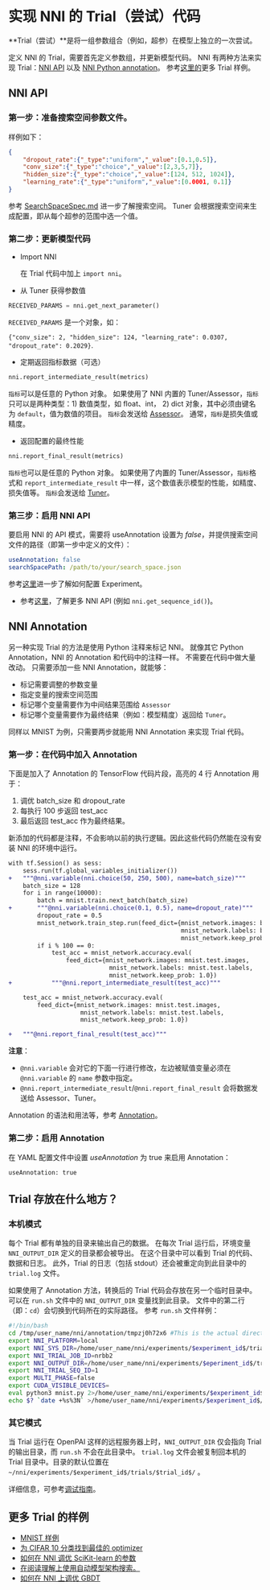 # 实现 NNI 的 Trial（尝试）代码

**Trial（尝试）**是将一组参数组合（例如，超参）在模型上独立的一次尝试。

定义 NNI 的 Trial，需要首先定义参数组，并更新模型代码。 NNI 有两种方法来实现 Trial：[NNI API](#nni-api) 以及 [NNI Python annotation](#nni-annotation)。 参考[这里的](#more-examples)更多 Trial 样例。

<a name="nni-api"></a>

## NNI API

### 第一步：准备搜索空间参数文件。

样例如下：

```json
{
    "dropout_rate":{"_type":"uniform","_value":[0.1,0.5]},
    "conv_size":{"_type":"choice","_value":[2,3,5,7]},
    "hidden_size":{"_type":"choice","_value":[124, 512, 1024]},
    "learning_rate":{"_type":"uniform","_value":[0.0001, 0.1]}
}
```

参考 [SearchSpaceSpec.md](../Tutorial/SearchSpaceSpec.md) 进一步了解搜索空间。 Tuner 会根据搜索空间来生成配置，即从每个超参的范围中选一个值。

### 第二步：更新模型代码

* Import NNI
    
    在 Trial 代码中加上 `import nni`。

* 从 Tuner 获得参数值

```python
RECEIVED_PARAMS = nni.get_next_parameter()
```

`RECEIVED_PARAMS` 是一个对象，如：

`{"conv_size": 2, "hidden_size": 124, "learning_rate": 0.0307, "dropout_rate": 0.2029}`.

* 定期返回指标数据（可选）

```python
nni.report_intermediate_result(metrics)
```

`指标`可以是任意的 Python 对象。 如果使用了 NNI 内置的 Tuner/Assessor，`指标`只可以是两种类型：1) 数值类型，如 float、int， 2) dict 对象，其中必须由键名为 `default`，值为数值的项目。 `指标`会发送给 [Assessor](../Assessor/BuiltinAssessor.md)。 通常，`指标`是损失值或精度。

* 返回配置的最终性能

```python
nni.report_final_result(metrics)
```

`指标`也可以是任意的 Python 对象。 如果使用了内置的 Tuner/Assessor，`指标`格式和 `report_intermediate_result` 中一样，这个数值表示模型的性能，如精度、损失值等。 `指标`会发送给 [Tuner](../Tuner/BuiltinTuner.md)。

### 第三步：启用 NNI API

要启用 NNI 的 API 模式，需要将 useAnnotation 设置为 *false*，并提供搜索空间文件的路径（即第一步中定义的文件）：

```yaml
useAnnotation: false
searchSpacePath: /path/to/your/search_space.json
```

参考[这里](../Tutorial/ExperimentConfig.md)进一步了解如何配置 Experiment。

* 参考[这里](https://nni.readthedocs.io/en/latest/sdk_reference.html)，了解更多 NNI API (例如 `nni.get_sequence_id()`)。

<a name="nni-annotation"></a>

## NNI Annotation

另一种实现 Trial 的方法是使用 Python 注释来标记 NNI。 就像其它 Python Annotation，NNI 的 Annotation 和代码中的注释一样。 不需要在代码中做大量改动。 只需要添加一些 NNI Annotation，就能够：

* 标记需要调整的参数变量
* 指定变量的搜索空间范围
* 标记哪个变量需要作为中间结果范围给 `Assessor`
* 标记哪个变量需要作为最终结果（例如：模型精度）返回给 `Tuner`。

同样以 MNIST 为例，只需要两步就能用 NNI Annotation 来实现 Trial 代码。

### 第一步：在代码中加入 Annotation

下面是加入了 Annotation 的 TensorFlow 代码片段，高亮的 4 行 Annotation 用于：

1. 调优 batch\_size 和 dropout\_rate
2. 每执行 100 步返回 test\_acc
3. 最后返回 test\_acc 作为最终结果。

新添加的代码都是注释，不会影响以前的执行逻辑。因此这些代码仍然能在没有安装 NNI 的环境中运行。

```diff
with tf.Session() as sess:
    sess.run(tf.global_variables_initializer())
+   """@nni.variable(nni.choice(50, 250, 500), name=batch_size)"""
    batch_size = 128
    for i in range(10000):
        batch = mnist.train.next_batch(batch_size)
+       """@nni.variable(nni.choice(0.1, 0.5), name=dropout_rate)"""
        dropout_rate = 0.5
        mnist_network.train_step.run(feed_dict={mnist_network.images: batch[0],
                                                mnist_network.labels: batch[1],
                                                mnist_network.keep_prob: dropout_rate})
        if i % 100 == 0:
            test_acc = mnist_network.accuracy.eval(
                feed_dict={mnist_network.images: mnist.test.images,
                            mnist_network.labels: mnist.test.labels,
                            mnist_network.keep_prob: 1.0})
+           """@nni.report_intermediate_result(test_acc)"""

    test_acc = mnist_network.accuracy.eval(
        feed_dict={mnist_network.images: mnist.test.images,
                    mnist_network.labels: mnist.test.labels,
                    mnist_network.keep_prob: 1.0})

+   """@nni.report_final_result(test_acc)"""
```

**注意**：

* `@nni.variable` 会对它的下面一行进行修改，左边被赋值变量必须在 `@nni.variable` 的 `name` 参数中指定。
* `@nni.report_intermediate_result`/`@nni.report_final_result` 会将数据发送给 Assessor、Tuner。

Annotation 的语法和用法等，参考 [Annotation](../Tutorial/AnnotationSpec.md)。

### 第二步：启用 Annotation

在 YAML 配置文件中设置 *useAnnotation* 为 true 来启用 Annotation：

    useAnnotation: true
    

## Trial 存放在什么地方？

### 本机模式

每个 Trial 都有单独的目录来输出自己的数据。 在每次 Trial 运行后，环境变量 `NNI_OUTPUT_DIR` 定义的目录都会被导出。 在这个目录中可以看到 Trial 的代码、数据和日志。 此外，Trial 的日志（包括 stdout）还会被重定向到此目录中的 `trial.log` 文件。

如果使用了 Annotation 方法，转换后的 Trial 代码会存放在另一个临时目录中。 可以在 `run.sh` 文件中的 `NNI_OUTPUT_DIR` 变量找到此目录。 文件中的第二行（即：`cd`）会切换到代码所在的实际路径。 参考 `run.sh` 文件样例：

```bash
#!/bin/bash
cd /tmp/user_name/nni/annotation/tmpzj0h72x6 #This is the actual directory
export NNI_PLATFORM=local
export NNI_SYS_DIR=/home/user_name/nni/experiments/$experiment_id$/trials/$trial_id$
export NNI_TRIAL_JOB_ID=nrbb2
export NNI_OUTPUT_DIR=/home/user_name/nni/experiments/$eperiment_id$/trials/$trial_id$
export NNI_TRIAL_SEQ_ID=1
export MULTI_PHASE=false
export CUDA_VISIBLE_DEVICES=
eval python3 mnist.py 2>/home/user_name/nni/experiments/$experiment_id$/trials/$trial_id$/stderr
echo $? `date +%s%3N` >/home/user_name/nni/experiments/$experiment_id$/trials/$trial_id$/.nni/state
```

### 其它模式

当 Trial 运行在 OpenPAI 这样的远程服务器上时，`NNI_OUTPUT_DIR` 仅会指向 Trial 的输出目录，而 `run.sh` 不会在此目录中。 `trial.log` 文件会被复制回本机的 Trial 目录中。目录的默认位置在 `~/nni/experiments/$experiment_id$/trials/$trial_id$/` 。

详细信息，可参考[调试指南](../Tutorial/HowToDebug.md)。

<a name="more-examples"></a>

## 更多 Trial 的样例

* [MNIST 样例](MnistExamples.md)
* [为 CIFAR 10 分类找到最佳的 optimizer](Cifar10Examples.md)
* [如何在 NNI 调优 SciKit-learn 的参数](SklearnExamples.md)
* [在阅读理解上使用自动模型架构搜索。](SquadEvolutionExamples.md)
* [如何在 NNI 上调优 GBDT](GbdtExample.md)